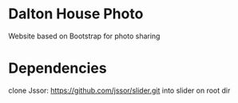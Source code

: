 Dalton House Photo
==================
Website based on Bootstrap for photo sharing

Dependencies
============
clone Jssor: https://github.com/jssor/slider.git
into slider on root dir